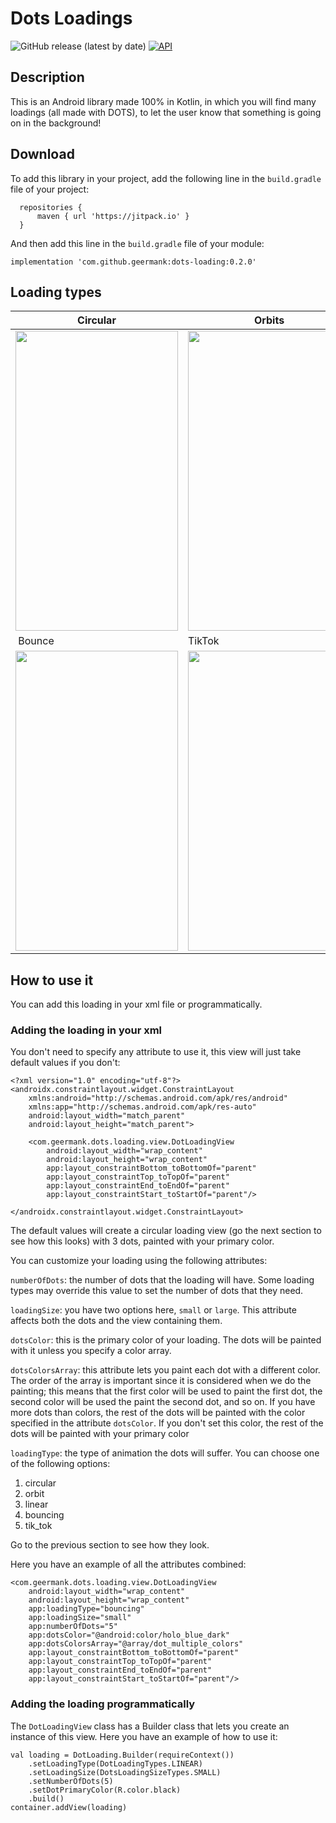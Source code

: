 # Dots Loadings
![GitHub release (latest by date)](https://img.shields.io/github/v/release/geermank/dots-loading) [![API](https://img.shields.io/badge/API-23%2B-blue.svg?style=flat)](https://android-arsenal.com/api?level=23)

## Description
This is an Android library made 100% in Kotlin, in which you will find many loadings (all made with DOTS), to let the user know that something is going on in the background!

## Download

To add this library in your project, add the following line in the `build.gradle` file of your project:

```
  repositories {
      maven { url 'https://jitpack.io' }
  }
```

And then add this line in the `build.gradle` file of your module:

`implementation 'com.github.geermank:dots-loading:0.2.0'`

## Loading types

| Circular | Orbits | Linear |
|----------|--------|--------|
|<img src="https://user-images.githubusercontent.com/58485943/130527543-425e689e-5849-4cb8-b110-68cb88785f1f.gif" width="260" height="480">|<img src="https://user-images.githubusercontent.com/58485943/130527598-414e3a28-e786-4286-893f-648e280c8b63.gif" width="260" height="480">|<img src="https://user-images.githubusercontent.com/58485943/130527767-4eea1af1-9fe6-4b32-894e-106f1a693515.gif" width="260" height="480">|
| Bounce | TikTok |
|<img src="https://user-images.githubusercontent.com/58485943/130527862-b408ffb0-354e-4f25-9140-fff2d3330674.gif" width="260" height="480">|<img src="https://user-images.githubusercontent.com/58485943/130527937-1cd35d8d-9c06-4ac4-932e-881f05f1322d.gif" width="260" height="480">|


## How to use it

You can add this loading in your xml file or programmatically.

### Adding the loading in your xml

You don't need to specify any attribute to use it, this view will just take default values if you don't:

```
<?xml version="1.0" encoding="utf-8"?>
<androidx.constraintlayout.widget.ConstraintLayout
    xmlns:android="http://schemas.android.com/apk/res/android"
    xmlns:app="http://schemas.android.com/apk/res-auto"
    android:layout_width="match_parent"
    android:layout_height="match_parent">

    <com.geermank.dots.loading.view.DotLoadingView
        android:layout_width="wrap_content"
        android:layout_height="wrap_content"
        app:layout_constraintBottom_toBottomOf="parent"
        app:layout_constraintTop_toTopOf="parent"
        app:layout_constraintEnd_toEndOf="parent"
        app:layout_constraintStart_toStartOf="parent"/>

</androidx.constraintlayout.widget.ConstraintLayout>
```

The default values will create a circular loading view (go the next section to see how this looks) with 3 dots, painted with your primary color. 

You can customize your loading using the following attributes:

`numberOfDots`: the number of dots that the loading will have. Some loading types may override this value to set the number of dots that they need.

`loadingSize`: you have two options here, `small` or `large`. This attribute affects both the dots and the view containing them.

`dotsColor`: this is the primary color of your loading. The dots will be painted with it unless you specify a color array.

`dotsColorsArray`: this attribute lets you paint each dot with a different color. The order of the array is important since it is considered when we do the painting; this means that the first color will be used to paint the first dot, the second color will be used the paint the second dot, and so on. If you have more dots than colors, the rest of the dots will be painted with the color specified in the attribute `dotsColor`. If you don't set this color, the rest of the dots will be painted with your primary color

`loadingType`: the type of animation the dots will suffer. You can choose one of the following options:
1. circular
2. orbit
3. linear
4. bouncing
5. tik_tok

Go to the previous section to see how they look.

Here you have an example of all the attributes combined:

```
<com.geermank.dots.loading.view.DotLoadingView
    android:layout_width="wrap_content"
    android:layout_height="wrap_content"
    app:loadingType="bouncing"
    app:loadingSize="small"
    app:numberOfDots="5"
    app:dotsColor="@android:color/holo_blue_dark"
    app:dotsColorsArray="@array/dot_multiple_colors"
    app:layout_constraintBottom_toBottomOf="parent"
    app:layout_constraintTop_toTopOf="parent"
    app:layout_constraintEnd_toEndOf="parent"
    app:layout_constraintStart_toStartOf="parent"/>
```

### Adding the loading programmatically

The `DotLoadingView` class has a Builder class that lets you create an instance of this view. Here you have an example of how to use it:
```
val loading = DotLoading.Builder(requireContext())
    .setLoadingType(DotLoadingTypes.LINEAR)
    .setLoadingSize(DotsLoadingSizeTypes.SMALL)
    .setNumberOfDots(5)
    .setDotPrimaryColor(R.color.black)
    .build()
container.addView(loading)
```
